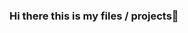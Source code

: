 ### Hi there this is my files / projects👋

<!--
**homeadrianos/homeadrianos** is a ✨ _special_ ✨ repository because its `README.md` (this file) appears on your GitHub profile.

Here are some ideas to get you started:

- 🔭 I’m currently working on ...
- 🌱 I’m currently learning ...
- 👯 I’m looking to collaborate on ...
- 🤔 I’m looking for help with ...
- 💬 Ask me about ...
- 📫 How to reach me: francisadrius@gmail.com
- 😄 Pronouns: FranciscoPT
- ⚡ Fun fact: Learn & Share
-->
